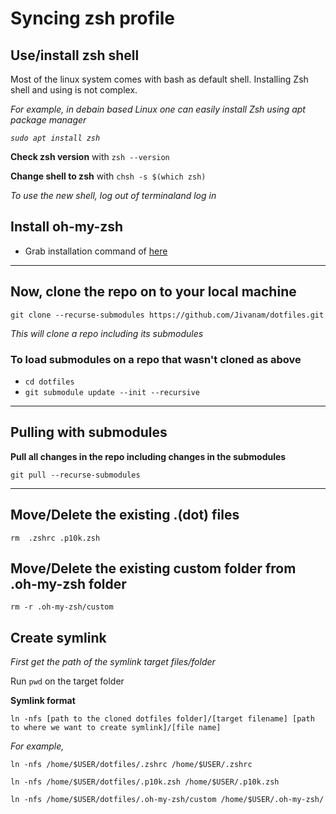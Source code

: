 # Syncing zsh profile

## Use/install zsh shell

Most of the linux system comes with bash as default shell. Installing Zsh shell and using is not complex.

*For example, in debain based Linux one can easily install Zsh using apt package manager*

*`sudo apt install zsh`*

**Check zsh version** with `zsh --version`

**Change shell to zsh** with `chsh -s $(which zsh)`

*To use the new shell, log out of terminaland log in*

## Install oh-my-zsh

- Grab installation command of [here](https://ohmyz.sh/#install)

---

## Now, clone the repo on to your local machine

`git clone --recurse-submodules https://github.com/Jivanam/dotfiles.git`

*This will clone a repo including its submodules*

### To load submodules on a repo that wasn't cloned as above
- `cd dotfiles`
- `git submodule update --init --recursive`

---

## Pulling with submodules

**Pull all changes in the repo including changes in the submodules**

`git pull --recurse-submodules`

---

## Move/Delete the existing .(dot) files
`rm 
.zshrc
.p10k.zsh
`

## Move/Delete the existing custom folder from .oh-my-zsh folder
`rm -r .oh-my-zsh/custom
`

## Create symlink

*First get the path of the symlink target files/folder*

Run `pwd` on the target folder

**Symlink format**

`ln -nfs [path to the cloned dotfiles folder]/[target filename] [path to where we want to create symlink]/[file name]`

*For example,*

`ln -nfs /home/$USER/dotfiles/.zshrc /home/$USER/.zshrc`

`ln -nfs /home/$USER/dotfiles/.p10k.zsh /home/$USER/.p10k.zsh`

`ln -nfs /home/$USER/dotfiles/.oh-my-zsh/custom /home/$USER/.oh-my-zsh/`
